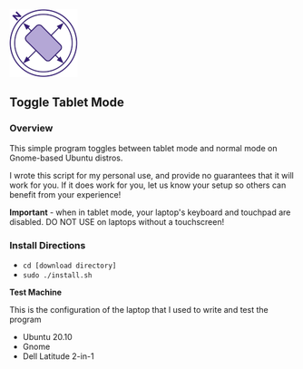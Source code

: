 ![rotate tablet icon](rotate_tablet.png)

## Toggle Tablet Mode ##

### Overview ###

This simple program toggles between tablet mode and normal mode on Gnome-based Ubuntu distros.

I wrote this script for my personal use, and provide no guarantees that it will work for you. If it does work for you, let us know your setup so others can benefit from your experience!

**Important** - when in tablet mode, your laptop's keyboard and touchpad are disabled. DO NOT USE on laptops without a touchscreen!

### Install Directions ###

* `cd [download directory]`
* `sudo ./install.sh`

**Test Machine**

This is the configuration of the laptop that I used to write and test the program
* Ubuntu 20.10
* Gnome
* Dell Latitude 2-in-1
